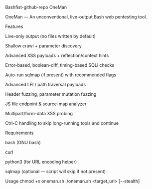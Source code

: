 
Bashfist-github-repo
OneMan

OneMan — An unconventional, live-output Bash web pentesting tool.

Features

Live-only output (no files written by default)

Shallow crawl + parameter discovery

Advanced XSS payloads + reflection/context hints

Error-based, boolean-diff, timing-based SQLi checks

Auto-run sqlmap (if present) with recommended flags

Advanced LFI / path traversal payloads

Header fuzzing, parameter mutation fuzzing

JS file endpoint & source-map analyzer

Multipart/form-data XSS probing

Ctrl-C handling to skip long-running tools and continue

Requirements

bash (GNU bash)

curl

python3 (for URL encoding helper)

sqlmap (optional — script will skip if not present)

Usage
chmod +x oneman.sh
./oneman.sh <target_url> [--stealth]
